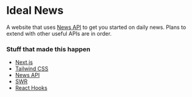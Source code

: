 # Ideal News

A website that uses [News API](https://newsapi.org/) to get you started on daily news.
Plans to extend with other useful APIs are in order.

### Stuff that made this happen

- [Next.js](https://nextjs.org/)
- [Tailwind CSS](https://tailwindcss.com/)
- [News API](https://newsapi.org/)
- [SWR](https://swr.vercel.app/)
- [React Hooks](https://reactjs.org/docs/hooks-intro.html)
